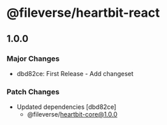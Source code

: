 # @fileverse/heartbit-react

## 1.0.0

### Major Changes

- dbd82ce: First Release - Add changeset

### Patch Changes

- Updated dependencies [dbd82ce]
  - @fileverse/heartbit-core@1.0.0
